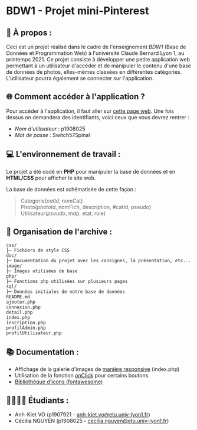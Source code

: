 # BDW1 - Projet mini-Pinterest


## 📸 À propos :

Ceci est un projet réalisé dans le cadre de l'enseignement *BDW1* (Base de Données et Programmation Web) à l'université Claude Bernard Lyon 1, au printemps 2021. Ce projet consiste à développer une petite application web permettant à un utilisateur d'accéder et de manipuler le contenu d'une base de données de photos, elles-mêmes classées en différentes catégories. L'utilisateur pourra également se connecter sur l'application.

## 🌐 Comment accéder à l'application ? 

Pour accéder à l'application, il faut aller sur [cette page web](https://bdw1.univ-lyon1.fr/p1908025/mini-pinterest/index.php). Une fois dessus on demandera des identifiants, voici ceux que vous devrez rentrer :

* *Nom d'utilisateur* : p1908025
* *Mot de passe* : Switch57Spinal

## 💻 L'environnement de travail :

Le projet a été codé en **PHP** pour manipuler la base de données et en **HTML/CSS** pour afficher le site web.  

La base de données est schématisée de cette façon :
> Categorie(*catId*, nomCat)  
> Photo(*photoId*, nomFich, description, #catId, pseudo)  
> Utilisateur(*pseudo*, mdp, etat, role)

## 🔖 Organisation de l'archive : 
```
css/
├─ Fichiers de style CSS
doc/
├─ Documentation du projet avec les consignes, la présentation, etc...
image/
├─ Images utilisées de base
php/
├─ Fonctions php utilisées sur plusieurs pages
sql/
├─ Données initiales de notre base de données
README.md
ajouter.php
connexion.php
detail.php
index.php
inscription.php
profilAdmin.php
profilUtilisateur.php
```

## 📚 Documentation :
* Affichage de la galerie d'images de [manière responsive](https://masonry.desandro.com/) (index.php)
* Utilisation de la fonction [onClick](https://developer.mozilla.org/fr/docs/Web/API/GlobalEventHandlers/onclick) pour certains boutons
* [Bibliothèque d'icons (fontawesome)](https://fontawesome.com/)

## 👨‍🎓👩‍🎓 Étudiants : 

* Anh-Kiet VO (p1907921 - anh-kiet.vo@etu.univ-lyon1.fr)
* Cécilia NGUYEN (p1908025 - cecilia.nguyen@etu.univ-lyon1.fr)


